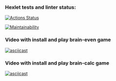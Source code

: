 ### Hexlet tests and linter status:
[![Actions Status](https://github.com/Reyka141/frontend-project-44/actions/workflows/hexlet-check.yml/badge.svg)](https://github.com/Reyka141/frontend-project-44/actions)

[![Maintainability](https://api.codeclimate.com/v1/badges/22d93dbec6b712e2e7b5/maintainability)](https://codeclimate.com/github/Reyka141/frontend-project-44/maintainability)

### Video with install and play brain-even game
[![asciicast](https://asciinema.org/a/Ek5Be7ZNxaGsxbsNCnkxxzJP9.svg)](https://asciinema.org/a/Ek5Be7ZNxaGsxbsNCnkxxzJP9)

### Video with install and play brain-calc game
[![asciicast](https://asciinema.org/a/hvMjQtVoe0lkeBXwhY7RHg8TN.svg)](https://asciinema.org/a/hvMjQtVoe0lkeBXwhY7RHg8TN)